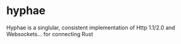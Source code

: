 # hyphae
Hyphae is a singlular, consistent implementation of Http 1.1/2.0 and Websockets... for connecting Rust
